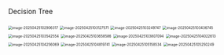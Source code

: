 Decision Tree

<img src="/Users/xhx/Library/Application Support/typora-user-images/image-20250425102906317.png" alt="image-20250425102906317" style="zoom:50%;" />

<img src="/Users/xhx/Library/Application Support/typora-user-images/image-20250425103127571.png" alt="image-20250425103127571" style="zoom:50%;" />

<img src="/Users/xhx/Library/Application Support/typora-user-images/image-20250425103249747.png" alt="image-20250425103249747" style="zoom:50%;" />

<img src="/Users/xhx/Library/Application Support/typora-user-images/image-20250425103436745.png" alt="image-20250425103436745" style="zoom:50%;" />

<img src="/Users/xhx/Library/Application Support/typora-user-images/image-20250425103542554.png" alt="image-20250425103542554" style="zoom:50%;" />

<img src="/Users/xhx/Library/Application Support/typora-user-images/image-20250425103658586.png" alt="image-20250425103658586" style="zoom:50%;" />

<img src="/Users/xhx/Library/Application Support/typora-user-images/image-20250425103807094.png" alt="image-20250425103807094" style="zoom:50%;" />

<img src="/Users/xhx/Library/Application Support/typora-user-images/image-20250425104022613.png" alt="image-20250425104022613" style="zoom:50%;" />

 <img src="/Users/xhx/Library/Application Support/typora-user-images/image-20250425104256069.png" alt="image-20250425104256069" style="zoom:50%;" />

<img src="/Users/xhx/Library/Application Support/typora-user-images/image-20250425104819741.png" alt="image-20250425104819741" style="zoom:50%;" />

<img src="/Users/xhx/Library/Application Support/typora-user-images/image-20250425105158534.png" alt="image-20250425105158534" style="zoom:50%;" />

<img src="/Users/xhx/Library/Application Support/typora-user-images/image-20250425105250249.png" alt="image-20250425105250249" style="zoom:50%;" />